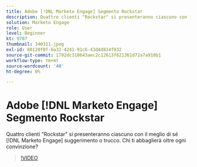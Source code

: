 ```yaml
---
title: Adobe [!DNL Marketo Engage] Segmento Rockstar
description: Quattro clienti "Rockstar" si presenteranno ciascuno con il meglio di sé [!DNL Marketo Engage] suggerimento o trucco. Chi ti abbaglierà oltre ogni convinzione?
solution: Marketo Engage
role: User
level: Beginner
kt: 9707
thumbnail: 340311.jpeg
exl-id: 80120f0f-6a32-4241-91c6-43d4d814f032
source-git-commit: 1792dc318643aec2c12613f621361d72a7a918b1
workflow-type: tm+mt
source-wordcount: '40'
ht-degree: 0%

---
```


# Adobe [!DNL Marketo Engage] Segmento Rockstar

Quattro clienti &quot;Rockstar&quot; si presenteranno ciascuno con il meglio di sé [!DNL Marketo Engage] suggerimento o trucco. Chi ti abbaglierà oltre ogni convinzione?

>[!VIDEO](https://video.tv.adobe.com/v/340311/?quality=12&learn=on)
